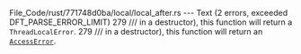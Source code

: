 File_Code/rust/771748d0ba/local/local_after.rs --- Text (2 errors, exceeded DFT_PARSE_ERROR_LIMIT)
279     /// in a destructor), this function will return a `ThreadLocalError`.                                                                                279     /// in a destructor), this function will return an [`AccessError`](struct.AccessError.html).

